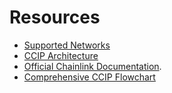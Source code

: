 # Resources

- [Supported Networks](https://docs.chain.link/ccip/supported-networks)
- [CCIP Architecture](https://docs.chain.link/ccip/architecture)
- [Official Chainlink Documentation](https://docs.chain.link/ccip).
- [Comprehensive CCIP Flowchart](https://docs.chain.link/images/ccip/manual-execution.png)
